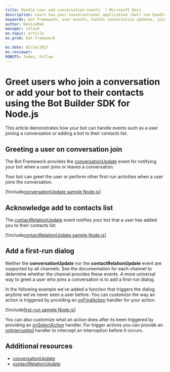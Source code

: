 ```yaml
---
title: Handle user and conversation events  | Microsoft Docs
description: Learn how your conversational application (bot) can handle events such as a user joining a conversation or adding a bot to their contacts list.
keywords: bot framework, user events, handle conversation updates, join conversation, add to contacts, greet users, conversationUpdate, contactRelationUpdate
author: DeniseMak
manager: rstand
ms.topic: article
ms.prod: bot-framework

ms.date: 02/24/2017
ms.reviewer:
ROBOTS: Index, Follow
---
```


# Greet users who join a conversation or add your bot to their contacts using the Bot Builder SDK for Node.js


This article demonstrates how your bot can handle events such as a user joining a conversation or adding a bot to their contacts list. 

 <!-- todo: Session and Converstaion and PrivateConversation --> 

## Greeting a user on conversation join
The Bot Framework provides the [conversationUpdate][conversationUpdate] event for notifying your bot when a user joins or leaves a conversation.

Your bot can greet the user or perform other first-run activities when a user joins the conversation. 

[!include[conversationUpdate sample Node.js](~/includes/snippet-code-node-contactrelationupdate-1.md)]

## Acknowledge add to contacts list

The [contactRelationUpdate][contactRelationUpdate] event notifies your bot that a user has added you to their contacts list.


[!include[contactRelationUpdate sample Node.js](~/includes/snippet-code-node-contactrelationupdate-1.md)]

## Add a first-run dialog

Neither the **conversationUpdate** nor the **contactRelationUpdate** event are supported by all channels. See the documentation for each channel to determine whether the channel provides these events.
A more universal way to greet a user who joins a conversation is to add a first-run dialog.

In the following example we’ve added a function that triggers the dialog anytime we’ve never seen a user before. 
You can customize the way an action is triggered by providing an [onFindAction][onFindAction] handler for your action. 

[!include[first-run sample Node.js](~/includes/snippet-code-node-first-run-dialog-1.md)]


You can also customize what an action does after its been triggered by providing an [onSelectAction][onSelectAction] handler. 
For trigger actions you can provide an [onInterrupted][onInterrupted] handler to intercept an interruption before it occurs. 

## Additional resources

* [conversationUpdate][conversationUpdate]
* [contactRelationUpdate][contactRelationUpdate]

[conversationUpdate]: https://docs.botframework.com/en-us/node/builder/chat-reference/interfaces/_botbuilder_d_.iconversationupdate.html
[contactRelationUpdate]: https://docs.botframework.com/en-us/node/builder/chat-reference/interfaces/_botbuilder_d_.icontactrelationupdate.html

[onFindAction]: https://docs.botframework.com/en-us/node/builder/chat-reference/interfaces/_botbuilder_d_.itriggeractionoptions#onfindaction
[onSelectAction]: https://docs.botframework.com/en-us/node/builder/chat-reference/interfaces/_botbuilder_d_.itriggeractionoptions#onselectaction
[onInterrupted]: https://docs.botframework.com/en-us/node/builder/chat-reference/interfaces/_botbuilder_d_.itriggeractionoptions#oninterrupted

[SendTyping]: https://docs.botframework.com/en-us/node/builder/chat-reference/classes/_botbuilder_d_.session#sendtyping
[IMessage]: http://docs.botframework.com/en-us/node/builder/chat-reference/interfaces/_botbuilder_d_.imessage
[ChatConnector]: https://docs.botframework.com/en-us/node/builder/chat-reference/classes/_botbuilder_d_.chatconnector.html
[session_userData]: https://docs.botframework.com/en-us/node/builder/chat-reference/classes/_botbuilder_d_.session.html#userdata